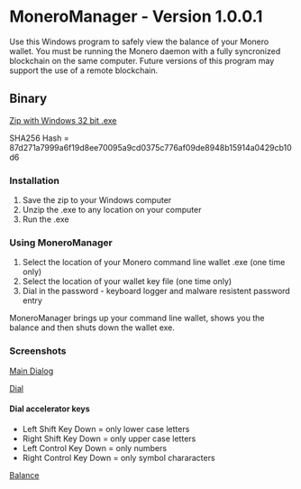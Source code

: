# MoneroManager - Version 1.0.0.1

Use this Windows program to safely view the balance of your Monero wallet. You must be running the Monero daemon with a fully syncronized blockchain on the same computer. Future versions of this program may support the use of a remote blockchain.

## Binary
[Zip with Windows 32 bit .exe](https://github.com/cryptocomicon/MoneroManager/blob/master/Versions/MoneroManager.1.0.0.1.zip)

SHA256 Hash = 87d271a7999a6f19d8ee70095a9cd0375c776af09de8948b15914a0429cb10d6


### Installation
1) Save the zip to your Windows computer
2) Unzip the .exe to any location on your computer
3) Run the .exe 

### Using MoneroManager
1) Select the location of your Monero command line wallet .exe (one time only)
2) Select the location of your wallet key file (one time only)
3) Dial in the password - keyboard logger and malware resistent password entry

MoneroManager brings up your command line wallet, shows you the balance 
and then shuts down the wallet exe.

### Screenshots
[Main Dialog](https://github.com/cryptocomicon/MoneroManager/blob/master/Doc/MainDlg.png)

[Dial](https://github.com/cryptocomicon/MoneroManager/blob/master/Doc/DataEntry.png)

#### Dial accelerator keys
 - Left Shift Key Down = only lower case letters
 - Right Shift Key Down = only upper case letters
 - Left Control Key Down = only numbers
 - Right Control Key Down = only symbol chararacters

[Balance](https://github.com/cryptocomicon/MoneroManager/blob/master/Doc/Balance.png)
